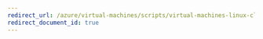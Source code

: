 ```yaml
---
redirect_url: /azure/virtual-machines/scripts/virtual-machines-linux-cli-sample-copy-snapshot-to-storage-account
redirect_document_id: true
---
```

